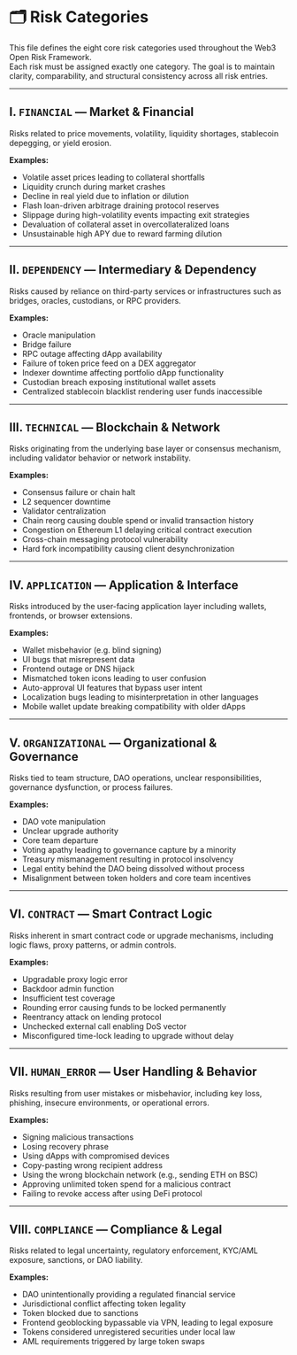 # 🗂 Risk Categories

This file defines the eight core risk categories used throughout the Web3 Open Risk Framework.  
Each risk must be assigned exactly one category. The goal is to maintain clarity, comparability, and structural consistency across all risk entries.

---

## I. `FINANCIAL` — Market & Financial

Risks related to price movements, volatility, liquidity shortages, stablecoin depegging, or yield erosion.

**Examples:**
- Volatile asset prices leading to collateral shortfalls  
- Liquidity crunch during market crashes  
- Decline in real yield due to inflation or dilution
- Flash loan-driven arbitrage draining protocol reserves
- Slippage during high-volatility events impacting exit strategies
- Devaluation of collateral asset in overcollateralized loans
- Unsustainable high APY due to reward farming dilution

---

## II. `DEPENDENCY` — Intermediary & Dependency

Risks caused by reliance on third-party services or infrastructures such as bridges, oracles, custodians, or RPC providers.

**Examples:**
- Oracle manipulation  
- Bridge failure  
- RPC outage affecting dApp availability
- Failure of token price feed on a DEX aggregator
- Indexer downtime affecting portfolio dApp functionality
- Custodian breach exposing institutional wallet assets
- Centralized stablecoin blacklist rendering user funds inaccessible

---

## III. `TECHNICAL` — Blockchain & Network

Risks originating from the underlying base layer or consensus mechanism, including validator behavior or network instability.

**Examples:**
- Consensus failure or chain halt  
- L2 sequencer downtime  
- Validator centralization
- Chain reorg causing double spend or invalid transaction history
- Congestion on Ethereum L1 delaying critical contract execution
- Cross-chain messaging protocol vulnerability
- Hard fork incompatibility causing client desynchronization

---

## IV. `APPLICATION` — Application & Interface

Risks introduced by the user-facing application layer including wallets, frontends, or browser extensions.

**Examples:**
- Wallet misbehavior (e.g. blind signing)  
- UI bugs that misrepresent data  
- Frontend outage or DNS hijack
- Mismatched token icons leading to user confusion
- Auto-approval UI features that bypass user intent
- Localization bugs leading to misinterpretation in other languages
- Mobile wallet update breaking compatibility with older dApps

---

## V. `ORGANIZATIONAL` — Organizational & Governance

Risks tied to team structure, DAO operations, unclear responsibilities, governance dysfunction, or process failures.

**Examples:**
- DAO vote manipulation  
- Unclear upgrade authority  
- Core team departure
- Voting apathy leading to governance capture by a minority
- Treasury mismanagement resulting in protocol insolvency
- Legal entity behind the DAO being dissolved without process
- Misalignment between token holders and core team incentives

---

## VI. `CONTRACT` — Smart Contract Logic

Risks inherent in smart contract code or upgrade mechanisms, including logic flaws, proxy patterns, or admin controls.

**Examples:**
- Upgradable proxy logic error  
- Backdoor admin function  
- Insufficient test coverage
- Rounding error causing funds to be locked permanently
- Reentrancy attack on lending protocol
- Unchecked external call enabling DoS vector
- Misconfigured time-lock leading to upgrade without delay

---

## VII. `HUMAN_ERROR` — User Handling & Behavior

Risks resulting from user mistakes or misbehavior, including key loss, phishing, insecure environments, or operational errors.

**Examples:**
- Signing malicious transactions  
- Losing recovery phrase  
- Using dApps with compromised devices
- Copy-pasting wrong recipient address
- Using the wrong blockchain network (e.g., sending ETH on BSC)
- Approving unlimited token spend for a malicious contract
- Failing to revoke access after using DeFi protocol

---

## VIII. `COMPLIANCE` — Compliance & Legal

Risks related to legal uncertainty, regulatory enforcement, KYC/AML exposure, sanctions, or DAO liability.

**Examples:**
- DAO unintentionally providing a regulated financial service  
- Jurisdictional conflict affecting token legality  
- Token blocked due to sanctions
- Frontend geoblocking bypassable via VPN, leading to legal exposure
- Tokens considered unregistered securities under local law
- AML requirements triggered by large token swaps
